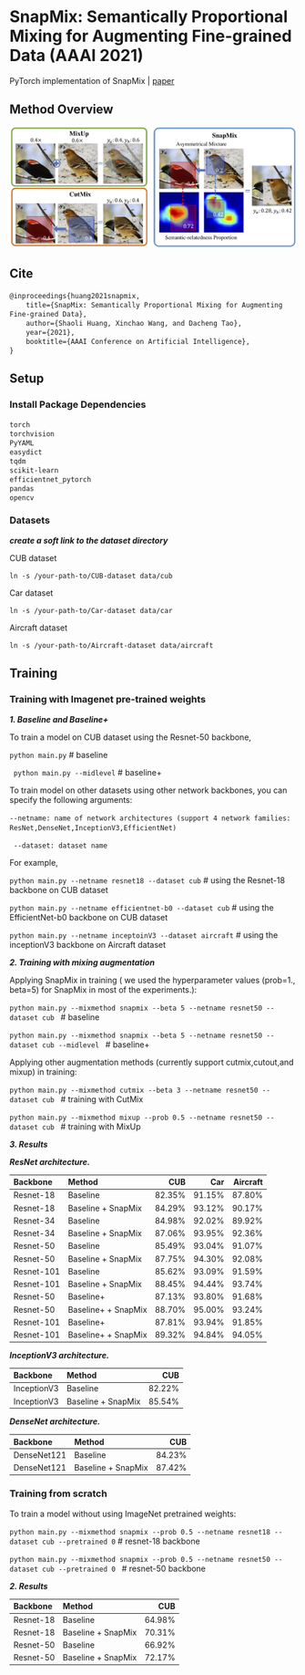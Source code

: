 # SnapMix: Semantically Proportional Mixing for Augmenting Fine-grained Data (AAAI 2021)

PyTorch implementation of SnapMix | [paper](https://arxiv.org/abs/2012.04846)

## Method Overview

![SnapMix](./imgs/overview.jpg)

## Cite
```
@inproceedings{huang2021snapmix,
    title={SnapMix: Semantically Proportional Mixing for Augmenting Fine-grained Data},
    author={Shaoli Huang, Xinchao Wang, and Dacheng Tao},
    year={2021},
    booktitle={AAAI Conference on Artificial Intelligence},
}
```

## Setup
### Install Package Dependencies
```
torch
torchvision 
PyYAML
easydict
tqdm
scikit-learn
efficientnet_pytorch
pandas
opencv
```
### Datasets
***create a soft link to the dataset directory***

CUB dataset
```
ln -s /your-path-to/CUB-dataset data/cub
```
Car dataset
```
ln -s /your-path-to/Car-dataset data/car
```
Aircraft dataset
```
ln -s /your-path-to/Aircraft-dataset data/aircraft
```

## Training

### Training with Imagenet pre-trained weights


***1. Baseline and Baseline+***

To train a model on CUB dataset using the Resnet-50 backbone, 

``` python main.py ```   # baseline

``` python main.py --midlevel```  # baseline+

To train model on other datasets using other network backbones, you can specify the following arguments: 

``` --netname: name of network architectures (support 4 network families: ResNet,DenseNet,InceptionV3,EfficientNet) ```

``` --dataset: dataset name```

For example, 

``` python main.py --netname resnet18 --dataset cub ```   # using the Resnet-18 backbone on CUB dataset

``` python main.py --netname efficientnet-b0 --dataset cub ```   # using the EfficientNet-b0 backbone on CUB dataset

``` python main.py --netname inceptoinV3 --dataset aircraft ```  # using the inceptionV3 backbone on Aircraft dataset


***2. Training with mixing augmentation***

Applying SnapMix in training ( we used the hyperparameter values (prob=1., beta=5) for SnapMix in most of the experiments.):

```python main.py --mixmethod snapmix --beta 5 --netname resnet50 --dataset cub ``` # baseline 

```python main.py --mixmethod snapmix --beta 5 --netname resnet50 --dataset cub --midlevel ``` # baseline+ 

Applying other augmentation methods (currently support cutmix,cutout,and mixup) in training:

```python main.py --mixmethod cutmix --beta 3 --netname resnet50 --dataset cub ```   # training with CutMix

```python main.py --mixmethod mixup --prob 0.5 --netname resnet50 --dataset cub ```  # training with MixUp

***3. Results***

***ResNet architecture.***

|  Backbone | Method | CUB   | Car    |   Aircraft |  
|:--------|:--------|--------:|------:|--------:|
|Resnet-18 | Baseline| 82.35% |  91.15% | 87.80% |  
|Resnet-18 | Baseline + SnapMix| 84.29% |  93.12% | 90.17% |
|Resnet-34 | Baseline| 84.98% |  92.02% | 89.92% |  
|Resnet-34 | Baseline + SnapMix| 87.06% |  93.95% | 92.36% |
|Resnet-50 | Baseline| 85.49% |  93.04% | 91.07% |  
|Resnet-50 | Baseline + SnapMix| 87.75% |  94.30% | 92.08% |
|Resnet-101 | Baseline| 85.62% |  93.09% | 91.59% |  
|Resnet-101 | Baseline + SnapMix| 88.45% |  94.44% | 93.74% |
|Resnet-50 | Baseline+| 87.13% |  93.80% | 91.68% |  
|Resnet-50 | Baseline+ + SnapMix| 88.70% |  95.00% | 93.24% |
|Resnet-101 | Baseline+| 87.81% |  93.94% | 91.85% |  
|Resnet-101 | Baseline+ + SnapMix| 89.32% |  94.84% | 94.05% |


***InceptionV3 architecture.***

|  Backbone | Method | CUB   | 
|:--------|:--------|--------:|
|InceptionV3 | Baseline| 82.22% |
|InceptionV3 | Baseline + SnapMix| 85.54%|


***DenseNet architecture.***

|  Backbone | Method | CUB   | 
|:--------|:--------|--------:|
|DenseNet121 | Baseline| 84.23% |  
|DenseNet121| Baseline + SnapMix| 87.42%|


### Training from scratch

To train a model without using ImageNet pretrained weights:

```python main.py --mixmethod snapmix --prob 0.5 --netname resnet18 --dataset cub --pretrained 0``` # resnet-18 backbone

```python main.py --mixmethod snapmix --prob 0.5 --netname resnet50 --dataset cub --pretrained 0 ``` # resnet-50 backbone

***2. Results***

|  Backbone | Method | CUB   | 
|:--------|:--------|--------:|
|Resnet-18 | Baseline| 64.98% |
|Resnet-18 | Baseline + SnapMix| 70.31%|
|Resnet-50 | Baseline| 66.92% |  
|Resnet-50| Baseline + SnapMix| 72.17%|
